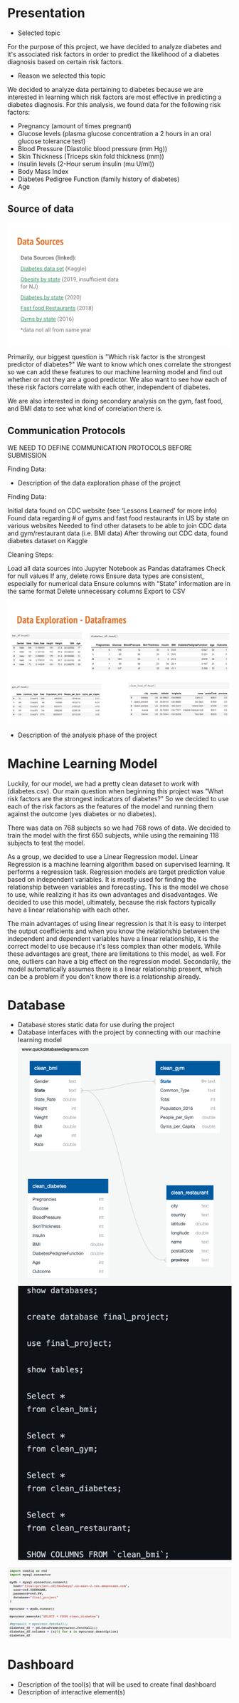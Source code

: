 # Presentation

* Selected topic

For the purpose of this project, we have decided to analyze diabetes and it's associated risk factors in order to predict the likelihood of a diabetes diagnosis based on certain risk factors.

* Reason we selected this topic

We decided to analyze data pertaining to diabetes because we are interested in learning which risk factors are most effective in predicting a diabetes diagnosis. For this analysis, we found data for the following risk factors: 

* Pregnancy (amount of times pregnant)
* Glucose levels (plasma glucose concentration a 2 hours in an oral glucose tolerance test)
* Blood Pressure (Diastolic blood pressure (mm Hg))
* Skin Thickness (Triceps skin fold thickness (mm))
* Insulin levels (2-Hour serum insulin (mu U/ml))
* Body Mass Index
* Diabetes Pedigree Function (family history of diabetes)
* Age

## Source of data 
![data_sources.png](Resources/Images/data_sources.png)

Primarily, our biggest question is "Which risk factor is the strongest predictor of diabetes?" We want to know which ones correlate the strongest so we can add these features to our machine learning model and find out whether or not they are a good predictor. We also want to see how each of these risk factors correlate with each other, independent of diabetes.

We are also interested in doing secondary analysis on the gym, fast food, and BMI data to see what kind of correlation there is. 

## Communication Protocols
WE NEED TO DEFINE COMMUNICATION PROTOCOLS BEFORE SUBMISSION

Finding Data:

* Description of the data exploration phase of the project

Finding Data:

Initial data found on CDC website (see ‘Lessons Learned’ for more info)
Found data regarding # of gyms and fast food restaurants in US by state on various websites
Needed to find other datasets to be able to join CDC data and gym/restaurant data (i.e. BMI data)
After throwing out CDC data, found diabetes dataset on Kaggle

Cleaning Steps:

Load all data sources into Jupyter Notebook as Pandas dataframes
Check for null values 
If any, delete rows
Ensure data types are consistent, especially for numerical data
Ensure columns with “State” information are in the same format
Delete unnecessary columns
Export to CSV 

![data_exploration.png](Resources/Images/data_exploration.png)

* Description of the analysis phase of the project

# Machine Learning Model

Luckily, for our model, we had a pretty clean dataset to work with (diabetes.csv). Our main question when beginning this project was "What risk factors are the strongest indicators of diabetes?" So we decided to use each of the risk factors as the features of the model and running them against the outcome (yes diabetes or no diabetes). 

There was data on 768 subjects so we had 768 rows of data. We decided to train the model with the first 650 subjects, while using the remaining 118 subjects to test the model. 

As a group, we decided to use a Linear Regression model. Linear Regression is a machine learning algorithm based on supervised learning. It performs a regression task. Regression models are target prediction value based on independent variables. It is mostly used for finding the relationship between variables and forecasting. This is the model we chose to use, while realizing it has its own advantages and disadvantages. We decided to use this model, ultimately, because the risk factors typically have a linear relationship with each other.

The main advantages of using linear regression is that it is easy to interpet the output coefficients and when you know the relationship between the independent and dependent variables have a linear relationship, it is the correct model to use because it's less complex than other models. While these advantages are great, there are limitations to this model, as well. For one, outliers can have a big effect on the regression model. Secondarily, the model automatically assumes there is a linear relationship present, which can be a problem if you don't know there is a relationship already. 


# Database
* Database stores static data for use during the project
* Database interfaces with the project by connecting with our machine learning model
![ER_diagram.png](Resources/Images/ER_diagram.png)
![sql_queries_used.png](Resources/Images/sql_queries_used.png)

![database_connection.png](Resources/Images/database_connection.png)

# Dashboard
* Description of the tool(s) that will be used to create final dashboard
* Description of interactive element(s)
